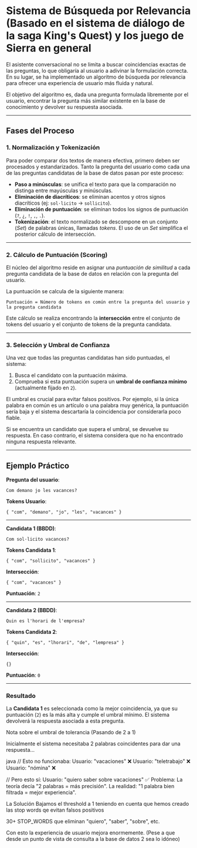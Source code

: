 # Sistema de Búsqueda por Relevancia (Basado en el sistema de diálogo de la saga King's Quest) y los juego de Sierra en general

El asistente conversacional no se limita a buscar coincidencias exactas de las preguntas, lo que obligaría al usuario a adivinar la formulación correcta. En su lugar, se ha implementado un algoritmo de búsqueda por relevancia para ofrecer una experiencia de usuario más fluida y natural.

El objetivo del algoritmo es, dada una pregunta formulada libremente por el usuario, encontrar la pregunta más similar existente en la base de conocimiento y devolver su respuesta asociada.

---

## Fases del Proceso

### 1. Normalización y Tokenización
Para poder comparar dos textos de manera efectiva, primero deben ser procesados y estandarizados. Tanto la pregunta del usuario como cada una de las preguntas candidatas de la base de datos pasan por este proceso:

- **Paso a minúsculas**: se unifica el texto para que la comparación no distinga entre mayúsculas y minúsculas.  
- **Eliminación de diacríticos**: se eliminan acentos y otros signos diacríticos (ej: `sol·licito` → `sollicito`).  
- **Eliminación de puntuación**: se eliminan todos los signos de puntuación (`?`, `¿`, `!`, `,`, `.`).  
- **Tokenización**: el texto normalizado se descompone en un conjunto (*Set*) de palabras únicas, llamadas *tokens*. El uso de un *Set* simplifica el posterior cálculo de intersección.

---

### 2. Cálculo de Puntuación (Scoring)
El núcleo del algoritmo reside en asignar una *puntuación de similitud* a cada pregunta candidata de la base de datos en relación con la pregunta del usuario.

La puntuación se calcula de la siguiente manera:

```
Puntuación = Número de tokens en común entre la pregunta del usuario y la pregunta candidata
```

Este cálculo se realiza encontrando la **intersección** entre el conjunto de tokens del usuario y el conjunto de tokens de la pregunta candidata.

---

### 3. Selección y Umbral de Confianza
Una vez que todas las preguntas candidatas han sido puntuadas, el sistema:

1. Busca el candidato con la puntuación máxima.  
2. Comprueba si esta puntuación supera un **umbral de confianza mínimo** (actualmente fijado en `2`).  

El umbral es crucial para evitar falsos positivos. Por ejemplo, si la única palabra en común es un artículo o una palabra muy genérica, la puntuación sería baja y el sistema descartaría la coincidencia por considerarla poco fiable.

Si se encuentra un candidato que supera el umbral, se devuelve su respuesta. En caso contrario, el sistema considera que no ha encontrado ninguna respuesta relevante.

---

## Ejemplo Práctico

**Pregunta del usuario**:  
```
Com demano jo les vacances?
```

**Tokens Usuario**:  
```
{ "com", "demano", "jo", "les", "vacances" }
```

---

**Candidata 1 (BBDD)**:  
```
Com sol·licito vacances?
```

**Tokens Candidata 1**:  
```
{ "com", "sollicito", "vacances" }
```

**Intersección**:  
```
{ "com", "vacances" }
```

**Puntuación**: `2`

---

**Candidata 2 (BBDD)**:  
```
Quin es l'horari de l'empresa?
```

**Tokens Candidata 2**:  
```
{ "quin", "es", "lhorari", "de", "lempresa" }
```

**Intersección**:  
```
{}
```

**Puntuación**: `0`

---

### Resultado
La **Candidata 1** es seleccionada como la mejor coincidencia, ya que su puntuación (`2`) es la más alta y cumple el umbral mínimo. El sistema devolverá la respuesta asociada a esta pregunta.


Nota sobre el umbral de tolerancia (Pasando de 2 a 1)

Inicialmente el sistema necesitaba 2 palabras coincidentes para dar una respuesta...

java
// Esto no funcionaba:
Usuario: "vacaciones" ❌
Usuario: "teletrabajo" ❌  
Usuario: "nómina" ❌

// Pero esto sí:
Usuario: "quiero saber sobre vacaciones" ✅
Problema: La teoría decía "2 palabras = más precisión". La realidad: "1 palabra bien filtrada = mejor experiencia".

La Solución
Bajamos el threshold a 1 teniendo en cuenta que hemos creado las stop words qe evitan falsos positivos 

30+ STOP_WORDS que eliminan "quiero", "saber", "sobre", etc.

Con esto la experiencia de usuario mejora enormemente.
(Pese a que desde un punto de vista de consulta a la base de datos 2 sea lo idóneo)




